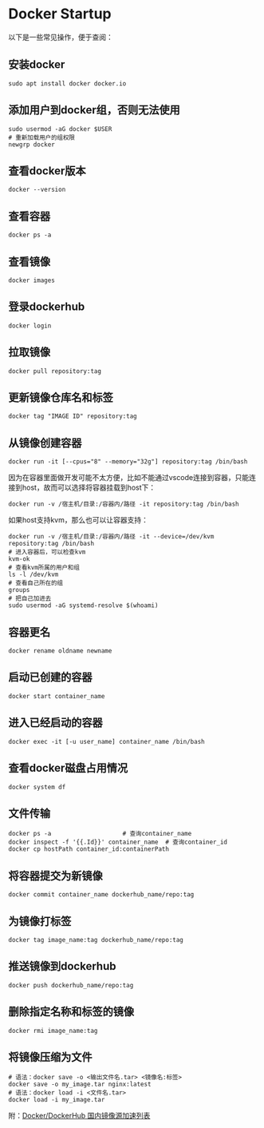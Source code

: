 # Docker Startup

以下是一些常见操作，便于查阅：

## 安装docker

```shell
sudo apt install docker docker.io
```

## 添加用户到docker组，否则无法使用

```shell
sudo usermod -aG docker $USER
# 重新加载用户的组权限
newgrp docker
```

## 查看docker版本

```shell
docker --version
```

## 查看容器

```shell
docker ps -a
```

## 查看镜像

```shell
docker images
```

## 登录dockerhub

```shell
docker login
```

## 拉取镜像

```shell
docker pull repository:tag
```

## 更新镜像仓库名和标签

```shell
docker tag "IMAGE ID" repository:tag
```

## 从镜像创建容器

```shell
docker run -it [--cpus="8" --memory="32g"] repository:tag /bin/bash
```

因为在容器里面做开发可能不太方便，比如不能通过vscode连接到容器，只能连接到host，故而可以选择将容器挂载到host下：

```shell
docker run -v /宿主机/目录:/容器内/路径 -it repository:tag /bin/bash
```

如果host支持kvm，那么也可以让容器支持：

```shell
docker run -v /宿主机/目录:/容器内/路径 -it --device=/dev/kvm repository:tag /bin/bash
# 进入容器后，可以检查kvm
kvm-ok
# 查看kvm所属的用户和组
ls -l /dev/kvm
# 查看自己所在的组
groups
# 把自己加进去
sudo usermod -aG systemd-resolve $(whoami)
```

## 容器更名

```shell
docker rename oldname newname
```

## 启动已创建的容器

```shell
docker start container_name
```

## 进入已经启动的容器

```shell
docker exec -it [-u user_name] container_name /bin/bash
```

## 查看docker磁盘占用情况

```shell
docker system df
```

## 文件传输

```shell
docker ps -a					# 查询container_name
docker inspect -f '{{.Id}}' container_name	# 查询container_id
docker cp hostPath container_id:containerPath
```

## 将容器提交为新镜像

```shell
docker commit container_name dockerhub_name/repo:tag
```

## 为镜像打标签

```shell
docker tag image_name:tag dockerhub_name/repo:tag
```

## 推送镜像到dockerhub

```shell
docker push dockerhub_name/repo:tag
```

## 删除指定名称和标签的镜像

```shell
docker rmi image_name:tag
```

## 将镜像压缩为文件

```shell
# 语法：docker save -o <输出文件名.tar> <镜像名:标签>
docker save -o my_image.tar nginx:latest
# 语法：docker load -i <文件名.tar>
docker load -i my_image.tar
```

附：[Docker/DockerHub 国内镜像源加速列表](https://zhuanlan.zhihu.com/p/24461370776)
